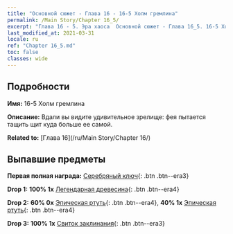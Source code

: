 ```yaml
---
title: "Основной сюжет - Глава 16 - 16-5 Холм гремлина"
permalink: /Main Story/Chapter 16_5/
excerpt: "Глава 16 - 5. Эра хаоса  Основной сюжет - Глава 16_5. 16-5 Холм гремлина"
last_modified_at: 2021-03-31
locale: ru
ref: "Chapter 16_5.md"
toc: false
classes: wide
---
```


## Подробности

 **Имя:** 16-5 Холм гремлина

 **Описание:** Вдали вы видите удивительное зрелище: фея пытается тащить щит куда больше ее самой.

 **Related to:** [Глава 16](/ru/Main Story/Chapter 16/)

## Выпавшие предметы

 **Первая полная награда:** [Серебряный ключ](/ru/Items/con_693/){: .btn .btn--era3}

 **Drop 1:** **100% 1x** [Легендарная древесина](/ru/Items/mat_55/){: .btn .btn--era4}

 **Drop 2:** **60% 0x** [Эпическая ртуть](/ru/Items/mat_49/){: .btn .btn--era4}, **40% 1x** [Эпическая ртуть](/ru/Items/mat_49/){: .btn .btn--era4}

 **Drop 3:** **100% 1x** [Свиток заклинания](/ru/Items/con_694/){: .btn .btn--era3}

